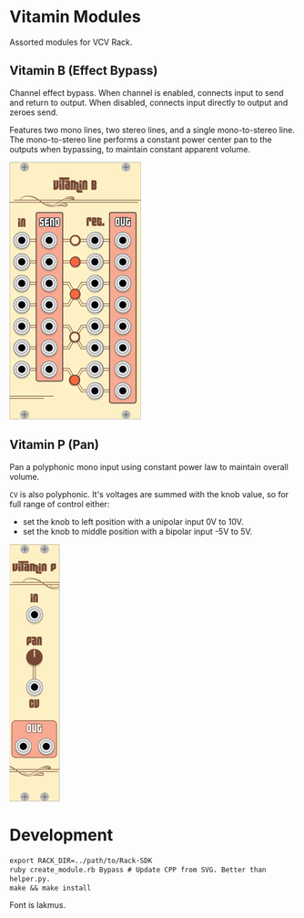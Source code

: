 # Vitamin Modules

Assorted modules for VCV Rack.

## Vitamin B (Effect Bypass)

Channel effect bypass. When channel is enabled, connects input to send and
return to output. When disabled, connects input directly to output and zeroes
send.

Features two mono lines, two stereo lines, and a single mono-to-stereo line.
The mono-to-stereo line performs a constant power center pan to the outputs
when bypassing, to maintain constant apparent volume.

![Vitamin B Screenshot](https://raw.githubusercontent.com/xaviershay/vcv-modules/master/images/vitamin-b.png)

## Vitamin P (Pan)

Pan a polyphonic mono input using constant power law to maintain overall
volume.

`CV` is also polyphonic. It's voltages are summed with the knob value, so for
full range of control either:

* set the knob to left position with a unipolar input 0V to 10V.
* set the knob to middle position with a bipolar input -5V to 5V.

![Vitamin P Screenshot](https://raw.githubusercontent.com/xaviershay/vcv-modules/master/images/vitamin-p.png)

# Development

    export RACK_DIR=../path/to/Rack-SDK
    ruby create_module.rb Bypass # Update CPP from SVG. Better than helper.py.
    make && make install

Font is lakmus.
